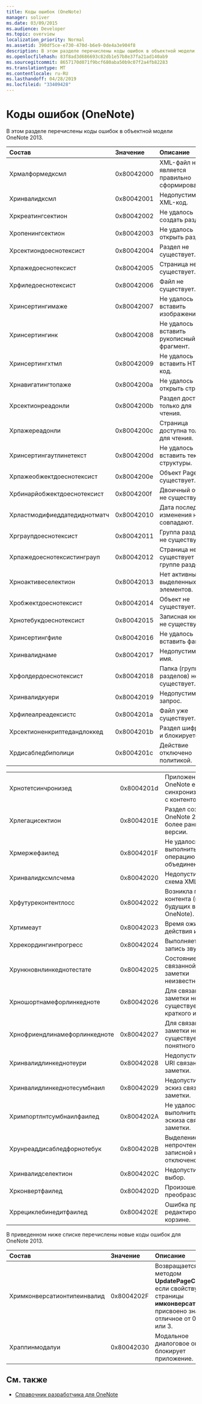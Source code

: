 ```yaml
---
title: Коды ошибок (OneNote)
manager: soliver
ms.date: 03/09/2015
ms.audience: Developer
ms.topic: overview
localization_priority: Normal
ms.assetid: 390df5ce-e730-470d-b6e9-0de4a3e904f8
description: В этом разделе перечислены коды ошибок в объектной модели OneNote 2013.
ms.openlocfilehash: 83f8ad3d686693c82db1e57b8e37fa21ad140ab9
ms.sourcegitcommit: 8657170d071f9bcf680aba50b9c07f2a4fb82283
ms.translationtype: MT
ms.contentlocale: ru-RU
ms.lasthandoff: 04/28/2019
ms.locfileid: "33409428"
---
```

# <a name="error-codes-onenote"></a>Коды ошибок (OneNote)

В этом разделе перечислены коды ошибок в объектной модели OneNote 2013.
  
|**Состав**|**Значение**|**Описание**|
|:-----|:-----|:-----|
|Хрмалформедксмл  <br/> |0x80042000  <br/> |XML-файл не является правильно сформированным.  <br/> |
|Хринвалидксмл  <br/> |0x80042001  <br/> |Недопустимый XML-код.  <br/> |
|Хркреатингсектион  <br/> |0x80042002  <br/> |Не удалось создать раздел.  <br/> |
|Хропенингсектион  <br/> |0x80042003  <br/> |Не удалось открыть раздел.  <br/> |
|Хрсектиондоеснотексист  <br/> |0x80042004  <br/> |Раздел не существует.  <br/> |
|Хрпажедоеснотексист  <br/> |0x80042005  <br/> |Страница не существует.  <br/> |
|Хрфиледоеснотексист  <br/> |0x80042006  <br/> |Файл не существует.  <br/> |
|Хринсертингимаже  <br/> |0x80042007  <br/> |Не удалось вставить изображение.  <br/> |
|Хринсертингинк  <br/> |0x80042008  <br/> |Не удалось вставить рукописный фрагмент.  <br/> |
|Хринсертингхтмл  <br/> |0x80042009  <br/> |Не удалось вставить HTML-код.  <br/> |
|Хрнавигатингтопаже  <br/> |0x8004200a  <br/> |Не удалось открыть страницу.  <br/> |
|Хрсектионреадонли  <br/> |0x8004200b  <br/> |Раздел доступен только для чтения.  <br/> |
|Хрпажереадонли  <br/> |0x8004200c  <br/> |Страница доступна только для чтения.  <br/> |
|Хринсертингаутлинетекст  <br/> |0x8004200d  <br/> |Не удалось вставить текст структуры.  <br/> |
|Хрпажеобжектдоеснотексист  <br/> |0x8004200e  <br/> |Объект Page не существует.  <br/> |
|Хрбинарйобжектдоеснотексист  <br/> |0x8004200f  <br/> |Двоичный объект не существует.  <br/> |
|Хрластмодифиеддатедиднотматч  <br/> |0x80042010  <br/> |Дата последнего изменения не совпадают.  <br/> |
|Хрграупдоеснотексист  <br/> |0x80042011  <br/> |Группа разделов не существует.  <br/> |
|Хрпажедоеснотексистинграуп  <br/> |0x80042012  <br/> |Страница не существует в группе разделов.  <br/> |
|Хрноактивеселектион  <br/> |0x80042013  <br/> |Нет активных выделенных элементов.  <br/> |
|Хробжектдоеснотексист  <br/> |0x80042014  <br/> |Объект не существует.  <br/> |
|Хрнотебукдоеснотексист  <br/> |0x80042015  <br/> |Записная книжка не существует.  <br/> |
|Хринсертингфиле  <br/> |0x80042016  <br/> |Не удалось вставить файл.  <br/> |
|Хринвалиднаме  <br/> |0x80042017  <br/> |Недопустимое имя.  <br/> |
|Хрфолдердоеснотексист  <br/> |0x80042018  <br/> |Папка (группа разделов) не существует.  <br/> |
|Хринвалидкуери  <br/> |0x80042019  <br/> |Недопустимый запрос.  <br/> |
|Хрфилеалреадексистс  <br/> |0x8004201a  <br/> |Файл уже существует.  <br/> |
|Хрсектионенкриптедандлоккед  <br/> |0x8004201b  <br/> |Раздел шифруется и блокируется.  <br/> |
|Хрдисабледбиполици  <br/> |0x8004201c  <br/> |Действие отключено политикой.  <br/> |
   
||||
|:-----|:-----|:-----|
|Хрнотетсинчронизед  <br/> |0x8004201d  <br/> |Приложение OneNote еще не синхронизировано с контентом.  <br/> |
|Хрлегацисектион  <br/> |0x8004201E  <br/> |Раздел создан в OneNote 2007 или более ранней версии.  <br/> |
|Хрмержефаилед  <br/> |0x8004201F  <br/> |Не удалось выполнить операцию объединения.  <br/> |
|Хринвалидксмлсчема  <br/> |0x80042020  <br/> |Недопустимая схема XML.  <br/> |
|Хрфутуреконтентлосс  <br/> |0x80042022  <br/> |Возникла потеря контента (из-за будущих версий OneNote).  <br/> |
|Хртимеаут  <br/> |0x80042023  <br/> |Время ожидания действия истекло.  <br/> |
|Хррекордингинпрогресс  <br/> |0x80042024  <br/> |Выполняется запись звука.  <br/> |
|Хрункновнлинкеднотестате  <br/> |0x80042025  <br/> |Состояние связанной-заметки неизвестно.  <br/> |
|Хрношортнамефорлинкедноте  <br/> |0x80042026  <br/> |Для связанной заметки не существует краткого имени.  <br/> |
|Хрнофриендлинамефорлинкедноте  <br/> |0x80042027  <br/> |Для связанной заметки не существует понятного имени.  <br/> |
|Хринвалидлинкеднотеури  <br/> |0x80042028  <br/> |Недопустимый URI связанной заметки.  <br/> |
|Хринвалидлинкеднотесумбнаил  <br/> |0x80042029  <br/> |Недопустимый эскиз связанной заметки.  <br/> |
|Хримпортлнтсумбнаилфаилед  <br/> |0x8004202A  <br/> |Не удалось выполнить импорт эскиза связанной заметки.  <br/> |
|Хрунреаддисабледфорнотебук  <br/> |0x8004202B  <br/> |Выделение непрочтенных для записной книжки отключено.  <br/> |
|Хринвалидселектион  <br/> |0x8004202C  <br/> |Недопустимый выбор.  <br/> |
|Хрконвертфаилед  <br/> |0x8004202D  <br/> |Произошел сбой преобразования.  <br/> |
|Хррециклебинедитфаилед  <br/> |0x8004202E  <br/> |Ошибка при редактировании в корзине.  <br/> |
   
В приведенном ниже списке перечислены новые коды ошибок для OneNote 2013.
  
|**Состав**|**Значение**|**Описание**|
|:-----|:-----|:-----|
|Хримконверсатионтипеинвалид  <br/> |0x8004202F  <br/> |Возвращается методом **UpdatePageContent** , если свойству узла страницы **имконверсатионтипе** присвоено значение, отличное от 0, 1, 2 или 3.  <br/> |
|Храппинмодалуи  <br/> |0x80042030  <br/> |Модальное диалоговое окно блокирует приложение.  <br/> |
   
## <a name="see-also"></a>См. также

- [Справочник разработчика для OneNote](onenote-developer-reference.md)

